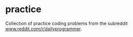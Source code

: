 # practice
Collection of practice coding problems from the subreddit www.reddit.com/r/dailyprogrammer.
